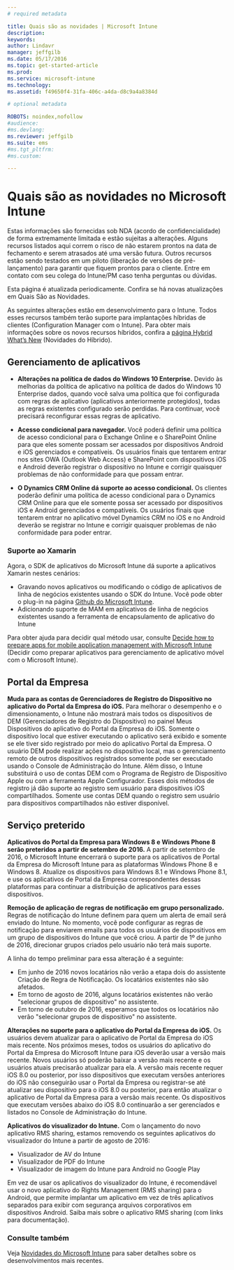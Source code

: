 ```yaml
---
# required metadata

title: Quais são as novidades | Microsoft Intune
description:
keywords:
author: Lindavr
manager: jeffgilb
ms.date: 05/17/2016
ms.topic: get-started-article
ms.prod:
ms.service: microsoft-intune
ms.technology:
ms.assetid: f49650f4-31fa-406c-a4da-d8c9a4a8384d

# optional metadata

ROBOTS: noindex,nofollow
#audience:
#ms.devlang:
ms.reviewer: jeffgilb
ms.suite: ems
#ms.tgt_pltfrm:
#ms.custom:

---
```


# Quais são as novidades no Microsoft Intune
Estas informações são fornecidas sob NDA (acordo de confidencialidade) de forma extremamente limitada e estão sujeitas a alterações. Alguns recursos listados aqui correm o risco de não estarem prontos na data de fechamento e serem atrasados até uma versão futura. Outros recursos estão sendo testados em um piloto (liberação de versões de pré-lançamento) para garantir que fiquem prontos para o cliente. Entre em contato com seu colega do Intune/PM caso tenha perguntas ou dúvidas.

Esta página é atualizada periodicamente. Confira se há novas atualizações em Quais São as Novidades.

As seguintes alterações estão em desenvolvimento para o Intune. Todos esses recursos também terão suporte para implantações híbridas de clientes (Configuration Manager com o Intune). Para obter mais informações sobre os novos recursos híbridos, confira a [página Hybrid What’s New](https://technet.microsoft.com/en-US/library/mt718155(TechNet.10).aspx) (Novidades do Híbrido).


## Gerenciamento de aplicativos
- **Alterações na política de dados do Windows 10 Enterprise.** Devido às melhorias da política de aplicativo na política de dados do Windows 10 Enterprise dados, quando você salva uma política que foi configurada com regras de aplicativo (aplicativos anteriormente protegidos), todas as regras existentes configurado serão perdidas. Para continuar, você precisará reconfigurar essas regras de aplicativo.

- **Acesso condicional para navegador.** Você poderá definir uma política de acesso condicional para o Exchange Online e o SharePoint Online para que eles somente possam ser acessados por dispositivos Android e iOS gerenciados e compatíveis. Os usuários finais que tentarem entrar nos sites OWA (Outlook Web Access) e SharePoint com dispositivos iOS e Android deverão registrar o dispositivo no Intune e corrigir quaisquer problemas de não conformidade para que possam entrar.
<!---TFS 1175844--->

- **O Dynamics CRM Online dá suporte ao acesso condicional.** Os clientes poderão definir uma política de acesso condicional para o Dynamics CRM Online para que ele somente possa ser acessado por dispositivos iOS e Android gerenciados e compatíveis. Os usuários finais que tentarem entrar no aplicativo móvel Dynamics CRM no iOS e no Android deverão se registrar no Intune e corrigir quaisquer problemas de não conformidade para poder entrar.
<!---TFS1295358--->

### Suporte ao Xamarin
Agora, o SDK de aplicativos do Microsoft Intune dá suporte a aplicativos Xamarin nestes cenários:

- Gravando novos aplicativos ou modificando o código de aplicativos de linha de negócios existentes usando o SDK do Intune. Você pode obter o plug-in na página [Github do Microsoft Intune](https://github.com/msintuneappsdk).
- Adicionando suporte de MAM em aplicativos de linha de negócios existentes usando a ferramenta de encapsulamento de aplicativo do Intune

Para obter ajuda para decidir qual método usar, consulte [Decide how to prepare apps for mobile application management with Microsoft Intune](https://docs.microsoft.com/en-us/intune/deploy-use/decide-how-to-prepare-apps-for-mobile-application-management-with-microsoft-intune) (Decidir como preparar aplicativos para gerenciamento de aplicativo móvel com o Microsoft Intune).
<!--- TFS 1061478 & TFS 1152340--->


## Portal da Empresa
**Muda para as contas de Gerenciadores de Registro do Dispositivo no aplicativo do Portal da Empresa do iOS.** Para melhorar o desempenho e o dimensionamento, o Intune não mostrará mais todos os dispositivos de DEM (Gerenciadores de Registro do Dispositivo) no painel Meus Dispositivos do aplicativo do Portal da Empresa do iOS. Somente o dispositivo local que estiver executando o aplicativo será exibido e somente se ele tiver sido registrado por meio do aplicativo Portal da Empresa. O usuário DEM pode realizar ações no dispositivo local, mas o gerenciamento remoto de outros dispositivos registrados somente pode ser executado usando o Console de Administração do Intune.  Além disso, o Intune substituirá o uso de contas DEM com o Programa de Registro de Dispositivo Apple ou com a ferramenta Apple Configurador. Esses dois métodos de registro já dão suporte ao registro sem usuário para dispositivos iOS compartilhados.  Somente use contas DEM quando o registro sem usuário para dispositivos compartilhados não estiver disponível.
<!---TFS 1233681--->

## Serviço preterido
**Aplicativos do Portal da Empresa para Windows 8 e Windows Phone 8 serão preteridos a partir de setembro de 2016.** A partir de setembro de 2016, o Microsoft Intune encerrará o suporte para os aplicativos de Portal da Empresa do Microsoft Intune para as plataformas Windows Phone 8 e Windows 8. Atualize os dispositivos para Windows 8.1 e Windows Phone 8.1, e use os aplicativos de Portal da Empresa correspondentes dessas plataformas para continuar a distribuição de aplicativos para esses dispositivos.
<!---TFS 1255391--->

**Remoção de aplicação de regras de notificação em grupo personalizado.**
Regras de notificação do Intune definem para quem um alerta de email será enviado do Intune. No momento, você pode configurar as regras de notificação para enviarem emails para todos os usuários de dispositivos em um grupo de dispositivos do Intune que você criou. A partir de 1º de junho de 2016, direcionar grupos criados pelo usuário não terá mais suporte.

A linha do tempo preliminar para essa alteração é a seguinte:
- Em junho de 2016 novos locatários não verão a etapa dois do assistente Criação de Regra de Notificação. Os locatários existentes não são afetados.
- Em torno de agosto de 2016, alguns locatários existentes não verão "selecionar grupos de dispositivo" no assistente.
- Em torno de outubro de 2016, esperamos que todos os locatários não verão "selecionar grupos de dispositivo" no assistente.

<!---   TFS 1278864--->
**Alterações no suporte para o aplicativo do Portal da Empresa do iOS.**
Os usuários devem atualizar para o aplicativo de Portal da Empresa do iOS mais recente. Nos próximos meses, todos os usuários do aplicativo do Portal da Empresa do Microsoft Intune para iOS deverão usar a versão mais recente. Novos usuários só poderão baixar a versão mais recente e os usuários atuais precisarão atualizar para ela. A versão mais recente requer iOS 8.0 ou posterior, por isso dispositivos que executam versões anteriores do iOS não conseguirão usar o Portal da Empresa ou registrar-se até atualizar seu dispositivo para o iOS 8.0 ou posterior, para então atualizar o aplicativo de Portal da Empresa para a versão mais recente. Os dispositivos que executam versões abaixo do iOS 8.0 continuarão a ser gerenciados e listados no Console de Administração do Intune.  

**Aplicativos do visualizador do Intune.** Com o lançamento do novo aplicativo RMS sharing, estamos removendo os seguintes aplicativos do visualizador do Intune a partir de agosto de 2016:
- Visualizador de AV do Intune
- Visualizador de PDF do Intune
- Visualizador de imagem do Intune para Android no Google Play

Em vez de usar os aplicativos do visualizador do Intune, é recomendável usar o novo aplicativo do Rights Management (RMS sharing) para o Android, que permite implantar um aplicativo em vez de três aplicativos separados para exibir com segurança arquivos corporativos em dispositivos Android. Saiba mais sobre o aplicativo RMS sharing (com links para documentação).


### Consulte também
Veja [Novidades do Microsoft Intune](whats-new-in-microsoft-intune.md) para saber detalhes sobre os desenvolvimentos mais recentes.


<!--HONumber=Jun16_HO2-->


